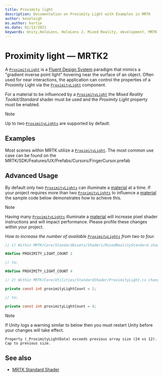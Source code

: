 ```yaml
---
title: Proximity light
description: Documentation on Proximity Light with Examples in MRTK
author: keveleigh
ms.author: kurtie
ms.date: 01/12/2021
keywords: Unity,HoloLens, HoloLens 2, Mixed Reality, development, MRTK,
---
```


# Proximity light &#8212; MRTK2

A [`ProximityLight`](xref:Microsoft.MixedReality.Toolkit.Utilities.ProximityLight?view=mixed-reality-toolkit-unity-2019-dotnet-2.8.0&preserve-view=true) is a [Fluent Design System](https://www.microsoft.com/design/fluent/) paradigm that mimics a "gradient inverse point light" hovering near the surface of an object. Often used for near interactions, the application can control the properties of a Proximity Light via the [`ProximityLight`](xref:Microsoft.MixedReality.Toolkit.Utilities.ProximityLight?view=mixed-reality-toolkit-unity-2019-dotnet-2.8.0&preserve-view=true) component.

For a material to be influenced by a [`ProximityLight`](xref:Microsoft.MixedReality.Toolkit.Utilities.ProximityLight?view=mixed-reality-toolkit-unity-2019-dotnet-2.8.0&preserve-view=true) the *Mixed Reality Toolkit/Standard* shader must be used and the *Proximity Light* property must be enabled.

> [!NOTE]
> Up to two [`ProximityLights`](xref:Microsoft.MixedReality.Toolkit.Utilities.ProximityLight?view=mixed-reality-toolkit-unity-2019-dotnet-2.8.0&preserve-view=true) are supported by default.

## Examples

Most scenes within MRTK utilize a [`ProximityLight`](xref:Microsoft.MixedReality.Toolkit.Utilities.ProximityLight?view=mixed-reality-toolkit-unity-2019-dotnet-2.8.0&preserve-view=true). The most common use case can be found on the MRTK/SDK/Features/UX/Prefabs/Cursors/FingerCursor.prefab

## Advanced Usage

By default only two [`ProximityLights`](xref:Microsoft.MixedReality.Toolkit.Utilities.ProximityLight?view=mixed-reality-toolkit-unity-2019-dotnet-2.8.0&preserve-view=true) can illuminate a [material](https://docs.unity3d.com/ScriptReference/Material.html) at a time. If your project requires more than two [`ProximityLights`](xref:Microsoft.MixedReality.Toolkit.Utilities.ProximityLight?view=mixed-reality-toolkit-unity-2019-dotnet-2.8.0&preserve-view=true) to influence a [material](https://docs.unity3d.com/ScriptReference/Material.html) the sample code below demonstrates how to achieve this.

> [!NOTE]
> Having many [`ProximityLights`](xref:Microsoft.MixedReality.Toolkit.Utilities.ProximityLight?view=mixed-reality-toolkit-unity-2019-dotnet-2.8.0&preserve-view=true) illuminate a [material](https://docs.unity3d.com/ScriptReference/Material.html) will increase pixel shader instructions and will impact performance. Please profile these changes within your project.

*How to increase the number of available [`ProximityLights`](xref:Microsoft.MixedReality.Toolkit.Utilities.ProximityLight?view=mixed-reality-toolkit-unity-2019-dotnet-2.8.0&preserve-view=true)
 from two to four.*

```C#
// 1) Within MRTK/Core/StandardAssets/Shaders/MixedRealityStandard.shader change:

#define PROXIMITY_LIGHT_COUNT 2

// to:

#define PROXIMITY_LIGHT_COUNT 4

// 2) Within MRTK/Core/Utilities/StandardShader/ProximityLight.cs change:

private const int proximityLightCount = 2;

// to:

private const int proximityLightCount = 4;
```

> [!NOTE]
> If Unity logs a warning similar to below then you must restart Unity before your changes will take effect.
>
>`Property (_ProximityLightData) exceeds previous array size (24 vs 12). Cap to previous size.`

## See also

* [MRTK Standard Shader](mrtk-standard-shader.md)
